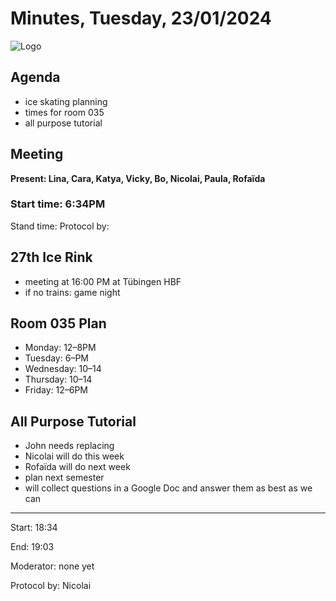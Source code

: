 # Minutes, Tuesday, 23/01/2024

![Logo](logo.jpg)

## Agenda
- ice skating planning
- times for room 035
- all purpose tutorial

## Meeting
**Present: Lina, Cara, Katya, Vicky, Bo, Nicolai, Paula, Rofaïda**

### Start time: 6:34PM
Stand time: 
Protocol by: 

## 27th Ice Rink
- meeting at 16:00 PM at Tübingen HBF
- if no trains: game night

## Room 035 Plan
- Monday: 12–8PM
- Tuesday: 6–PM
- Wednesday: 10–14
- Thursday: 10–14
- Friday: 12–6PM

## All Purpose Tutorial
- John needs replacing
- Nicolai will do this week
- Rofaïda will do next week
- plan next semester
- will collect questions in a Google Doc and answer them as best as we can

---

Start: 18:34

End: 19:03

Moderator: none yet

Protocol by: Nicolai
